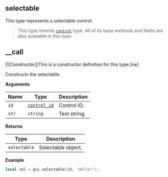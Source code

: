 ## selectable

This type represents a selectable control.

> This type inherits [`control`](/api/gui/control "This type represents an abstract GUI control.") type. All of its base methods and fields are also available in this type.

## __call

[![Constructor][This is a constructor definition for this type.]rw]

Constructs the selectable.

**Arguments**

| Name | Type | Description |
| ---- | ---- | ----------- |
| `id` | [`control_id`](/api/gui/common-types/control-id "This type represents a control ID.") | Control ID. |
| `str` | `string` | Text string. |

**Returns**

| Type | Description |
| ---- | ----------- |
| `selectable` | Selectable object. |

**Example**

```lua
local sel = gui.selectable(id, 'Hello!');
```